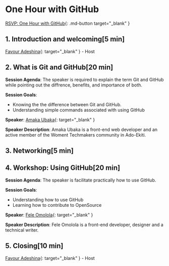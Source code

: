 # One Hour with GitHub
[RSVP: One Hour with GitHub](https://dsc.community.dev/events/details/developer-student-clubs-ekiti-state-university-presents-one-hour-with-github){: .md-button target="_blank" }

## 1. Introduction and welcoming[5 min]
[Favour Adeshina](https://twitter.com/favour_adeshina){: target="_blank" } - Host

## 2. What is Git and GitHub[20 min]
**Session Agenda**: The speaker is required to explain the term Git and GitHub while pointing out the diffrence, benefits, and importance of both. 

**Session Goals**:

- Knowing the the difference between Git and GitHub.
- Understanding simple commands associated with using GitHub

**Speaker**: [Amaka Ubaka](https://twitter.com/amakarivas){: target="_blank" }

**Speaker Description**: Amaka Ubaka is a front-end web developer and an active member of the Woment Techmakers community in Ado-Ekiti. 
## 3. Networking[5 min]

## 4. Workshop: Using GitHub[20 min]
**Session Agenda**: The speaker is facilitate practically how to use GitHub.

**Session Goals**:

- Understanding how to use GitHub
- Learning how to contribute to OpenSource

**Speaker**: [Fele Omolola](https://twitter.com/fele_omolola){: target="_blank" }

**Speaker Description**: Fele Omolola is a front-end developer, designer and a technical writer.


## 5. Closing[10 min]
[Favour Adeshina](https://twitter.com/favour_adeshina){: target="_blank" } - Host
